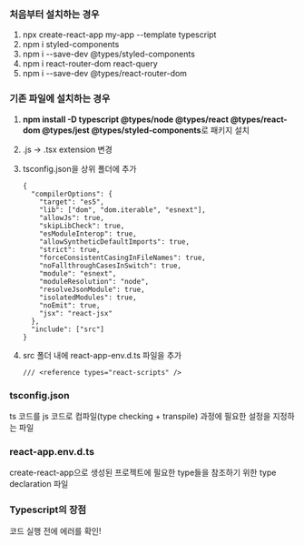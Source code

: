### 처음부터 설치하는 경우

1. npx create-react-app my-app --template typescript
2. npm i styled-components
3. npm i --save-dev @types/styled-components
4. npm i react-router-dom react-query
5. npm i --save-dev @types/react-router-dom



### 기존 파일에 설치하는 경우

1. **npm install -D typescript @types/node @types/react @types/react-dom @types/jest @types/styled-components**로 패키지 설치

2. .js -> .tsx extension 변경

3. tsconfig.json을 상위 폴더에 추가

   ```
   {
     "compilerOptions": {
       "target": "es5",
       "lib": ["dom", "dom.iterable", "esnext"],
       "allowJs": true,
       "skipLibCheck": true,
       "esModuleInterop": true,
       "allowSyntheticDefaultImports": true,
       "strict": true,
       "forceConsistentCasingInFileNames": true,
       "noFallthroughCasesInSwitch": true,
       "module": "esnext",
       "moduleResolution": "node",
       "resolveJsonModule": true,
       "isolatedModules": true,
       "noEmit": true,
       "jsx": "react-jsx"
     },
     "include": ["src"]
   }
   ```

4. src 폴더 내에 react-app-env.d.ts 파일을 추가

   ```
   /// <reference types="react-scripts" />
   ```

   



###  tsconfig.json

 ts 코드를 js 코드로 컴파일(type checking + transpile) 과정에 필요한 설정을 지정하는 파일



### react-app.env.d.ts

create-react-app으로 생성된 프로젝트에 필요한 type들을 참조하기 위한 type declaration 파일



### Typescript의 장점

코드 실행 전에 에러를 확인!